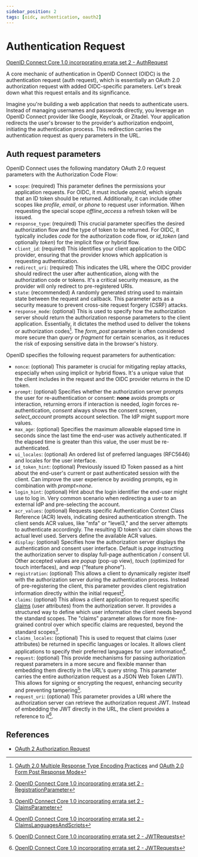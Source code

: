 ```yaml
---
sidebar_position: 2
tags: [oidc, authentication, oauth2]
---
```


# Authentication Request

[OpenID Connect Core 1.0 incorporating errata set 2 - AuthRequest](https://openid.net/specs/openid-connect-core-1_0.html#AuthRequest)

A core mechanic of authentication in OpenID Connect (OIDC) is the authentication request (auth request), which is essentially an OAuth 2.0 authorization request with added OIDC-specific parameters. Let's break down what this request entails and its significance.

Imagine you're building a web application that needs to authenticate users.
Instead of managing usernames and passwords directly, you leverage an OpenID Connect provider like Google, Keycloak, or Zitadel.
Your application redirects the user's browser to the provider's authorization endpoint, initiating the authentication process.
This redirection carries the authentication request as query parameters in the URL.

## Auth request parameters

OpenID Connect uses the following mandatory OAuth 2.0 request parameters with the Authorization Code Flow:

* `scope`: (required) This parameter defines the permissions your application requests. For OIDC, it must include *openid*, which signals that an ID token should be returned. Additionally, it can include other scopes like *profile*, *email*, or *phone* to request user information. When requesting the special scope *offline_access* a refresh token will be issued.
* `response_type`: (required) This crucial parameter specifies the desired authorization flow and the type of token to be returned. For OIDC, it typically includes *code* for the authorization code flow, or *id_token* (and optionally *token*) for the implicit flow or hybrid flow.
* `client_id`: (required) This identifies your client application to the OIDC provider, ensuring that the provider knows which application is requesting authentication.
* `redirect_uri`: (required) This indicates the URL where the OIDC provider should redirect the user after authentication, along with the authorization code or tokens. It's a critical security measure, as the provider will only redirect to pre-registered URIs.
* `state`: (recommended) A randomly generated string used to maintain state between the request and callback. This parameter acts as a security measure to prevent cross-site request forgery (CSRF) attacks.
* `response_mode`: (optional) This is used to specify how the authorization server should return the authorization response parameters to the client application. Essentially, it dictates the method used to deliver the tokens or authorization codes[^1]. The *form_post* parameter is often considered more secure than *query* or *fragment* for certain scenarios, as it reduces the risk of exposing sensitive data in the browser's history.

OpenID specifies the following request parameters for authentication:

* `nonce`: (optional) This parameter is crucial for mitigating replay attacks, especially when using implicit or hybrid flows. It's a unique value that the client includes in the request and the OIDC provider returns in the ID token.
* `prompt`: (optional) Specifies whether the authorization server prompts the user for re-authentication or consent: **none** avoids prompts or interaction, returning errors if interaction is needed, *login* forces re-authentication, *consent* always shows the consent screen, *select_account* prompts account selection. The IdP might support more values.
* `max_age`: (optional) Specifies the maximum allowable elapsed time in seconds since the last time the end-user was actively authenticated. If the elapsed time is greater than this value, the user must be re-authenticated.
* `ui_locales`: (optional) An ordered list of preferred languages (RFC5646) and locales for the user interface.
* `id_token_hint`: (optional) Previously issued ID Token passed as a hint about the end-user's current or past authenticated session with the client. Can improve the user experience by avoiding prompts, eg in combination with *prompt=none*.
* `login_hint`: (optional) Hint about the login identifier the end-user might use to log in. Very common scenario when redirecting a user to an external IdP and pre-selecting the account.
* `acr_values`: (optional) Requests specific Authentication Context Class Reference (ACR) levels, indicating desired authentication strength. The client sends ACR values, like "mfa" or "level3," and the server attempts to authenticate accordingly. The resulting ID token's acr claim shows the actual level used. Servers define the available ACR values.
* `display`: (optional) Specifies how the authorization server displays the authentication and consent user interface. Default is *page* instructing the authorization server to display full-page authentication / consent UI. Other accepted values are *popup* (pop-up view), *touch* (optimized for touch interfaces), and *wap* ("feature phone").
* `registration`: (optional) This allows a client to dynamically register itself with the authorization server during the authentication process. Instead of pre-registering the client, this parameter provides client registration information directly within the initial request[^2].
* `claims`: (optional) This allows a client application to request specific [claims](standard-claims.mdx) (user attributes) from the authorization server. It provides a structured way to define which user information the client needs beyond the standard scopes. The "claims" parameter allows for more fine-grained control over which specific claims are requested, beyond the standard scopes[^3].
* `claims_locales`: (optional) This is used to request that claims (user attributes) be returned in specific languages or locales. It allows client applications to specify their preferred languages for user information[^4].
* `request`: (optional) This provide mechanisms for passing authorization request parameters in a more secure and flexible manner than embedding them directly in the URL's query string. This parameter carries the entire authorization request as a JSON Web Token (JWT). This allows for signing or encrypting the request, enhancing security and preventing tampering[^5].
* `request_uri`: (optional) This parameter provides a URI where the authorization server can retrieve the authorization request JWT. Instead of embedding the JWT directly in the URL, the client provides a reference to it[^5].

## References

* [OAuth 2 Authorization Request](https://datatracker.ietf.org/doc/html/rfc6749#section-4.1.1)

[^1]: [OAuth 2.0 Multiple Response Type Encoding Practices](https://openid.net/specs/oauth-v2-multiple-response-types-1_0.html) and [OAuth 2.0 Form Post Response Mode](https://openid.net/specs/oauth-v2-form-post-response-mode-1_0.html)  
[^2]: [OpenID Connect Core 1.0 incorporating errata set 2 - RegistrationParameter](https://openid.net/specs/openid-connect-core-1_0.html#RegistrationParameter)
[^3]: [OpenID Connect Core 1.0 incorporating errata set 2 - ClaimsParameter](https://openid.net/specs/openid-connect-core-1_0.html#ClaimsParameter)  
[^4]: [OpenID Connect Core 1.0 incorporating errata set 2 - ClaimsLanguagesAndScripts](https://openid.net/specs/openid-connect-core-1_0.html#ClaimsLanguagesAndScripts)  
[^5]: [OpenID Connect Core 1.0 incorporating errata set 2 - JWTRequests](https://openid.net/specs/openid-connect-core-1_0.html#JWTRequests)
